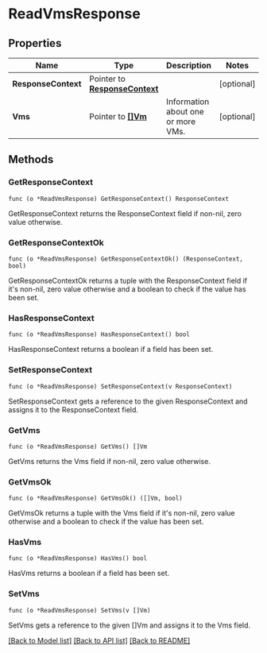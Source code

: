 # ReadVmsResponse

## Properties

Name | Type | Description | Notes
------------ | ------------- | ------------- | -------------
**ResponseContext** | Pointer to [**ResponseContext**](ResponseContext.md) |  | [optional] 
**Vms** | Pointer to [**[]Vm**](Vm.md) | Information about one or more VMs. | [optional] 

## Methods

### GetResponseContext

`func (o *ReadVmsResponse) GetResponseContext() ResponseContext`

GetResponseContext returns the ResponseContext field if non-nil, zero value otherwise.

### GetResponseContextOk

`func (o *ReadVmsResponse) GetResponseContextOk() (ResponseContext, bool)`

GetResponseContextOk returns a tuple with the ResponseContext field if it's non-nil, zero value otherwise
and a boolean to check if the value has been set.

### HasResponseContext

`func (o *ReadVmsResponse) HasResponseContext() bool`

HasResponseContext returns a boolean if a field has been set.

### SetResponseContext

`func (o *ReadVmsResponse) SetResponseContext(v ResponseContext)`

SetResponseContext gets a reference to the given ResponseContext and assigns it to the ResponseContext field.

### GetVms

`func (o *ReadVmsResponse) GetVms() []Vm`

GetVms returns the Vms field if non-nil, zero value otherwise.

### GetVmsOk

`func (o *ReadVmsResponse) GetVmsOk() ([]Vm, bool)`

GetVmsOk returns a tuple with the Vms field if it's non-nil, zero value otherwise
and a boolean to check if the value has been set.

### HasVms

`func (o *ReadVmsResponse) HasVms() bool`

HasVms returns a boolean if a field has been set.

### SetVms

`func (o *ReadVmsResponse) SetVms(v []Vm)`

SetVms gets a reference to the given []Vm and assigns it to the Vms field.


[[Back to Model list]](../README.md#documentation-for-models) [[Back to API list]](../README.md#documentation-for-api-endpoints) [[Back to README]](../README.md)


